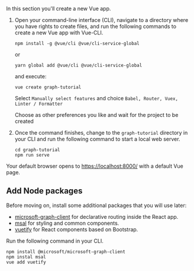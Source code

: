 <!-- markdownlint-disable MD002 MD041 -->

In this section you'll create a new Vue app.

1. Open your command-line interface (CLI), navigate to a directory where you have rights to create files, and run the following commands to create a new Vue app with Vue-CLI.

    ```Shell
    npm install -g @vue/cli @vue/cli-service-global
    ```

    or

    ```Shell
    yarn global add @vue/cli @vue/cli-service-global
    ```

    and execute:

    ```Shell
    vue create graph-tutorial
    ```

    Select `Manually select features` and choice `Babel, Router, Vuex, Linter / Formatter`

    Choose as other preferences you like and wait for the project to be created

2. Once the command finishes, change to the `graph-tutorial` directory in your CLI and run the following command to start a local web server.

    ```Shell
    cd graph-tutorial
    npm run serve
    ```

Your default browser opens to [https://localhost:8000/](https://localhost:8000) with a default Vue page.

## Add Node packages

Before moving on, install some additional packages that you will use later:

- [microsoft-graph-client](https://github.com/ReactTraining/react-router) for declarative routing inside the React app.
- [msal](https://github.com/twbs/bootstrap) for styling and common components.
- [vuetify](https://github.com/reactstrap/reactstrap) for React components based on Bootstrap.

Run the following command in your CLI.

```Shell
npm install @microsoft/microsoft-graph-client
npm instal msal
vue add vuetify
```
